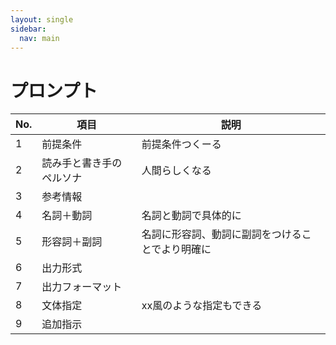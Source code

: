 ```yaml
---
layout: single
sidebar:
  nav: main
---
```

# プロンプト
| No. | 項目                     | 説明                                         |
|-----|--------------------------|----------------------------------------------|
| 1   | 前提条件                 | 前提条件つくーる                             |
| 2   | 読み手と書き手のペルソナ | 人間らしくなる                               |
| 3   | 参考情報                 |                                              |
| 4   | 名詞＋動詞               | 名詞と動詞で具体的に                         |
| 5   | 形容詞＋副詞             | 名詞に形容詞、動詞に副詞をつけることでより明確に |
| 6   | 出力形式                 |                                              |
| 7   | 出力フォーマット         |                                              |
| 8   | 文体指定                 | xx風のような指定もできる                     |
| 9   | 追加指示                 |                                              |
